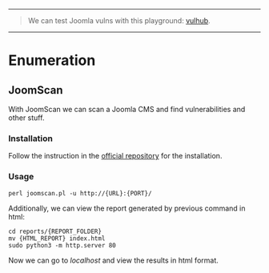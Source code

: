 ----
> We can test Joomla vulns with this playground: [vulhub](https://github.com/vulhub/vulhub/tree/master/joomla/CVE-2015-8562).
----

# Enumeration

## JoomScan

With JoomScan we can scan a Joomla CMS and find vulnerabilities and other stuff.

### Installation

Follow the instruction in the [official repository](https://github.com/OWASP/joomscan) for the installation.

### Usage

```shell
perl joomscan.pl -u http://{URL}:{PORT}/
```

Additionally, we can view the report generated by previous command in html:

```shell
cd reports/{REPORT_FOLDER}
mv {HTML_REPORT} index.html
sudo python3 -m http.server 80
```

Now we can go to *localhost* and view the results in html format.